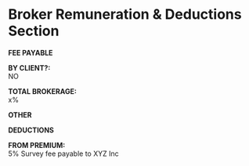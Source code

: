 
# Broker Remuneration &amp; Deductions Section

**FEE PAYABLE**

**BY CLIENT?:**  
NO

**TOTAL BROKERAGE:**  
x%

**OTHER**

**DEDUCTIONS**

**FROM PREMIUM:**   
5% Survey fee payable to XYZ Inc
